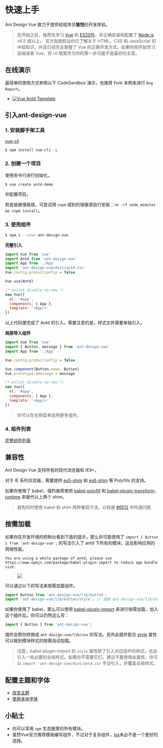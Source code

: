
# 快速上手

Ant Design Vue 致力于提供给程序员**愉悦**的开发体验。

> 在开始之前，推荐先学习 [Vue](https://cn.vuejs.org/) 和 [ES2015](http://babeljs.io/docs/learn-es2015/)，并正确安装和配置了 [Node.js](https://nodejs.org/) v6.5 或以上。
> 官方指南假设你已了解关于 HTML、CSS 和 JavaScript 的中级知识，并且已经完全掌握了 Vue 的正确开发方式。如果你刚开始学习前端或者 Vue，将 UI 框架作为你的第一步可能不是最好的主意。

## 在线演示

最简单的使用方式参照以下 CodeSandbox 演示，也推荐 Fork 本例来进行 `Bug Report`。

- [![Vue Antd Template](https://codesandbox.io/static/img/play-codesandbox.svg)](https://codesandbox.io/s/2wpk21kzvr)

## 引入ant-design-vue

### 1. 安装脚手架工具

[vue-cli](https://github.com/vuejs/vue-cli)

```bash
$ npm install vue-cli -g
```

### 2. 创建一个项目

使用命令行进行初始化。

```bash
$ vue create antd-demo
```

并配置项目。

若安装缓慢报错，可尝试用 `cnpm` 或别的镜像源自行安装：`rm -rf node_modules && cnpm install`。

### 3. 使用组件

```bash
$ npm i --save ant-design-vue
```

**完整引入**

```jsx
import Vue from 'vue'
import Antd from 'ant-design-vue'
import App from './App'
import 'ant-design-vue/dist/antd.css'
Vue.config.productionTip = false

Vue.use(Antd)

/* eslint-disable no-new */
new Vue({
  el: '#app',
  components: { App },
  template: '<App/>'
})
```
以上代码便完成了 Antd 的引入。需要注意的是，样式文件需要单独引入。

**局部导入组件**

```jsx
import Vue from 'vue'
import { Button, message } from 'ant-design-vue'
import App from './App'

Vue.config.productionTip = false

Vue.component(Button.name, Button)
Vue.prototype.$message = message

/* eslint-disable no-new */
new Vue({
  el: '#app',
  components: { App },
  template: '<App/>'
})
```

> 你可以在左侧菜单选用更多组件。

### 4. 组件列表

[完整组件列表](https://github.com/vueComponent/ant-design-vue/blob/master/site/components.js)



## 兼容性

Ant Design Vue 支持所有的现代浏览器和 IE9+。

对于 IE 系列浏览器，需要提供 [es5-shim](https://github.com/es-shims/es5-shim) 和 [es6-shim](https://github.com/paulmillr/es6-shim) 等 Polyfills 的支持。

如果你使用了 babel，强烈推荐使用 [babel-polyfill](https://babeljs.io/docs/usage/polyfill/) 和 [babel-plugin-transform-runtime](https://babeljs.io/docs/plugins/transform-runtime/) 来替代以上两个 shim。

> 避免同时使用 babel 和 shim 两种兼容方法，以规避 [#6512](https://github.com/ant-design/ant-design/issues/6512) 中所遇问题


## 按需加载

如果你在开发环境的控制台看到下面的提示，那么你可能使用了 `import { Button } from 'ant-design-vue';` 的写法引入了 antd 下所有的模块，这会影响应用的网络性能。

```
You are using a whole package of antd, please use https://www.npmjs.com/package/babel-plugin-import to reduce app bundle size.
```

> ![](https://zos.alipayobjects.com/rmsportal/GHIRszVcmjccgZRakJDQ.png)

可以通过以下的写法来按需加载组件。

```jsx
import Button from 'ant-design-vue/lib/button';
import 'ant-design-vue/lib/button/style'; // 或者 ant-design-vue/lib/button/style/css 加载 css 文件
```

如果你使用了 babel，那么可以使用 [babel-plugin-import](https://github.com/ant-design/babel-plugin-import) 来进行按需加载，加入这个插件后。你可以仍然这么写：

```jsx
import { Button } from 'ant-design-vue';
```

插件会帮你转换成 `ant-design-vue/lib/xxx` 的写法。另外此插件配合 [style](https://github.com/ant-design/babel-plugin-import#usage) 属性可以做到模块样式的按需自动加载。

> 注意，babel-plugin-import 的 `style` 属性除了引入对应组件的样式，也会引入一些必要的全局样式。如果你不需要它们，建议不要使用此属性。你可以 `import 'ant-design-vue/dist/antd.css` 手动引入，并覆盖全局样式。

## 配置主题和字体

- [改变主题](/ant-design-vue/docs/vue/customize-theme-cn)
- [使用本地字体](https://github.com/ant-design/antd-init/tree/master/examples/local-iconfont)

## 小贴士

- 你可以享用 `npm` 生态圈里的所有模块。
- 虽然Vue官方推荐模板编写组件，不过对于复杂组件，[jsx](https://github.com/vuejs/babel-plugin-transform-vue-jsx)未必不是一个更好的选择。
